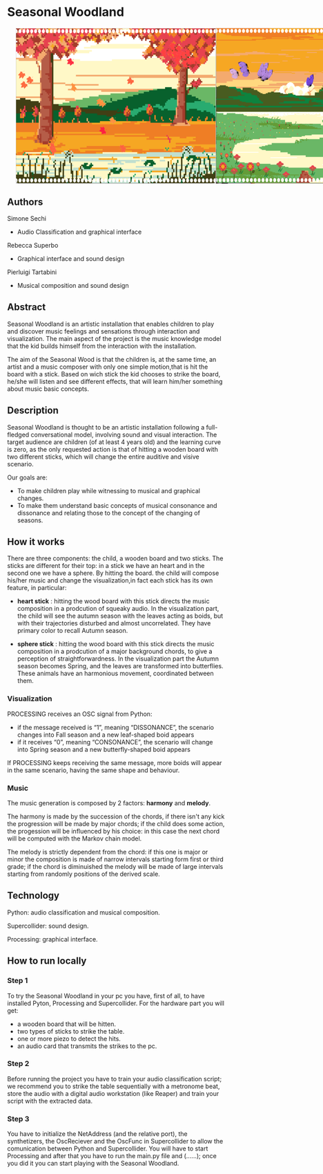 # Seasonal Woodland

<div style="display: flex; justify-content: space-between; margin: 20px;">
    <img src="images/screenAutunno.png" alt="Immagine 1" width="640" height="360">
    <img src="images/screenPrimavera.png" alt="Immagine 2" width="640" height="360">
</div>

## Authors
Simone Sechi

* Audio Classification and graphical interface

Rebecca Superbo

* Graphical interface and sound design

Pierluigi Tartabini

* Musical composition and sound design
## Abstract
Seasonal Woodland is an artistic installation that enables children to play and discover music feelings and sensations through interaction and visualization. The main aspect of the project is the music knowledge model that the kid builds himself from the interaction with the installation.

The aim of the Seasonal Wood is that the children is, at the same time, an artist and a music composer with only one simple motion,that is hit the board with a stick. Based on wich stick the kid chooses to strike the board, he/she will listen and see different effects, that will learn him/her something about music basic concepts.

## Description
Seasonal Woodland is thought to be an artistic installation following a full-fledged conversational model, involving sound and visual interaction. The target audience are children (of at least 4 years old) and the learning curve is zero, as the only requested action is that of hitting a wooden board with two different sticks, which will change the entire auditive and visive scenario.

Our goals are:

* To make children play while witnessing to musical and graphical changes.
* To make them understand basic concepts of musical consonance and dissonance and relating those to the concept of the changing of seasons.

## How it works
There are three components: the child, a wooden board and two sticks. The sticks are different for their top: in a stick we have an heart and in the second one we have a sphere. By hitting the board. the child will compose his/her music and change the visualization,in fact each stick has its own feature, in particular:

* **heart stick** : hitting the wood board with this stick directs the music composition in a prodcution of squeaky audio. In the visualization part, the child will see the autumn season with the leaves acting as boids, but with their trajectories disturbed and almost uncorrelated. They have primary color to recall Autumn season.

* **sphere stick** : hitting the wood board with this stick directs the music composition in a prodcution of a major background chords, to give a perception of straightforwardness. In the visualization part the Autumn season becomes Spring, and the leaves are transformed into butterflies. These animals have an harmonious movement, coordinated between them.

### Visualization
PROCESSING receives an OSC signal from Python:

* if the message received is “1”, meaning “DISSONANCE”, the scenario changes into Fall season and a new leaf-shaped boid appears
* if it receives “0”, meaning “CONSONANCE”,  the scenario will change into Spring season and a new butterfly-shaped boid appears

If PROCESSING keeps receiving the same message, more boids will appear in the same scenario, having the same shape and behaviour.

### Music
The music generation is composed by 2 factors: **harmony** and **melody**. 

The harmony is made by the succession of the chords, if there isn't any kick the progression will be made by major chords; if the child does some action, the progession will be influenced by his choice: in this case the next chord will be computed with the Markov chain model.

The melody is strictly dependent from the chord: if this one is major or minor the composition is made of narrow intervals starting form first or third grade; if the chord is diminuished the melody will be made of large intervals starting from randomly positions of the derived scale.

## Technology
Python: audio classification and musical composition.

Supercollider: sound design.

Processing: graphical interface.
## How to run locally

### Step 1
To try the Seasonal Woodland in your pc you have, first of all, to have installed Pyton, Processing and Supercollider.
For the hardware part you will get:
* a wooden board that will be hitten.
* two types of sticks to strike the table.
* one or more piezo to detect the hits.
* an audio card that transmits the strikes to the pc.

### Step 2
Before running the project you have to train your audio classification script; we recommend you to strike the table sequentially with a metronome beat, store the audio with a digital audio workstation (like Reaper) and train your script with the extracted data.

### Step 3
You have to initialize the NetAddress (and the relative port), the synthetizers, the OscReciever and the OscFunc in Supercollider to allow the comunication between Python and Supercollider. You will have to start Processing and after that you have to run the main.py file and (......); once you did it you can start playing with the Seasonal Woodland.

